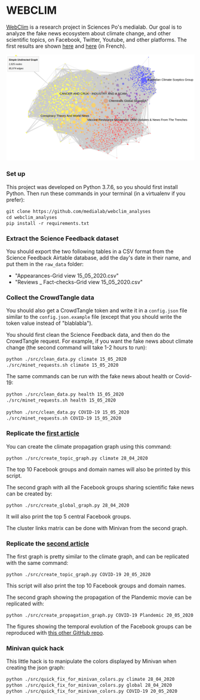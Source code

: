 # WEBCLIM

[WebClim](https://medialab.sciencespo.fr/activites/webclim/) is a research project in Sciences Po's medialab. Our goal is to analyze the fake news ecosystem about climate change, and other scientific topics, on Facebook, Twitter, Youtube, and other platforms. The first results are shown [here](https://medialab.sciencespo.fr/actu/une-cartographie-facebook-des-infox-scientifiques-sur-le-climat/) and [here](https://medialab.sciencespo.fr/actu/les-infox-sur-le-covid-sous-surveillance/) (in French).

<img src="screenshot_graph.png"/>

### Set up

This project was developed on Python 3.7.6, so you should first install Python. 
Then run these commands in your terminal (in a virtualenv if you prefer):

```
git clone https://github.com/medialab/webclim_analyses
cd webclim_analyses
pip install -r requirements.txt
```

### Extract the Science Feedback dataset

You should export the two following tables in a CSV format from the Science Feedback Airtable database, add the day's date in their name, and put them in the `raw_data` folder:
* "Appearances-Grid view 15_05_2020.csv"
* "Reviews _ Fact-checks-Grid view 15_05_2020.csv"

### Collect the CrowdTangle data

You should also get a CrowdTangle token and write it in a `config.json` file similar to the `config.json.example` file 
(except that you should write the token value instead of "blablabla").

You should first clean the Science Feedback data, and then do the CrowdTangle request. For example, if you want the fake news about climate change (the second command will take 1-2 hours to run):
```
python ./src/clean_data.py climate 15_05_2020
./src/minet_requests.sh climate 15_05_2020
```

The same commands can be run with the fake news about health or Covid-19:
```
python ./src/clean_data.py health 15_05_2020
./src/minet_requests.sh health 15_05_2020

python ./src/clean_data.py COVID-19 15_05_2020
./src/minet_requests.sh COVID-19 15_05_2020
```

### Replicate the [first article](https://medialab.sciencespo.fr/actu/une-cartographie-facebook-des-infox-scientifiques-sur-le-climat/)

You can create the climate propagation graph using this command:
```
python ./src/create_topic_graph.py climate 28_04_2020
```
The top 10 Facebook groups and domain names will also be printed by this script.

The second graph with all the Facebook groups sharing scientific fake news can be created by:
```
python ./src/create_global_graph.py 28_04_2020
```
It will also print the top 5 central Facebook groups.

The cluster links matrix can be done with Minivan from the second graph.


### Replicate the [second article](https://medialab.sciencespo.fr/actu/les-infox-sur-le-covid-sous-surveillance/)

The first graph is pretty similar to the climate graph, and can be replicated with the same command:
```
python ./src/create_topic_graph.py COVID-19 20_05_2020
```
This script will also print the top 10 Facebook groups and domain names.

The second graph showing the propagation of the Plandemic movie can be replicated with:
```
python ./src/create_propagation_graph.py COVID-19 Plandemic 20_05_2020
```

The figures showing the temporal evolution of the Facebook groups can be reproduced with [this other GitHub repo](https://github.com/medialab/webclim_temporal_evolution_facebook).

### Minivan quick hack
This little hack is to manipulate the colors displayed by Minivan when creating the json graph:
```
python ./src/quick_fix_for_minivan_colors.py climate 28_04_2020
python ./src/quick_fix_for_minivan_colors.py global 28_04_2020
python ./src/quick_fix_for_minivan_colors.py COVID-19 20_05_2020

```
